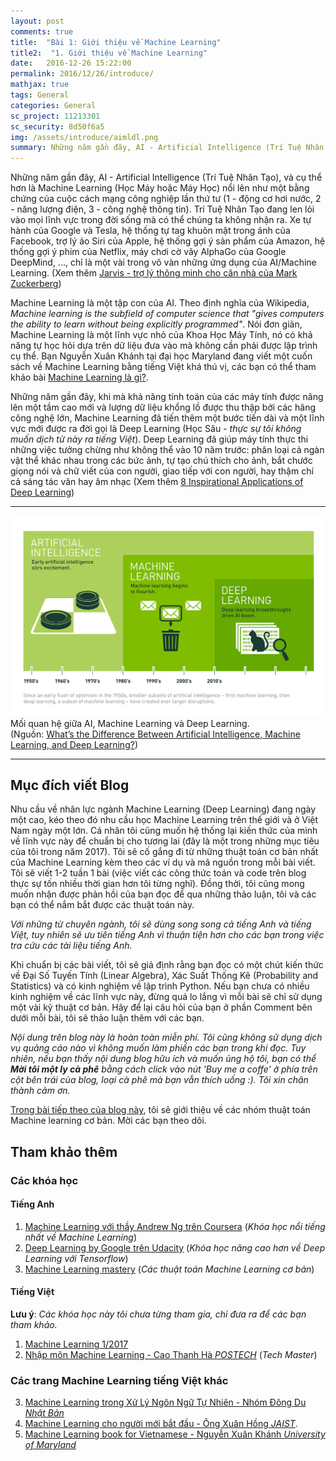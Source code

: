 ```yaml
---
layout: post
comments: true
title:  "Bài 1: Giới thiệu về Machine Learning"
title2:  "1. Giới thiệu về Machine Learning"
date:   2016-12-26 15:22:00
permalink: 2016/12/26/introduce/
mathjax: true
tags: General
categories: General
sc_project: 11213301
sc_security: 8d50f6a5
img: /assets/introduce/aimldl.png
summary: Những năm gần đây, AI - Artificial Intelligence (Trí Tuệ Nhân Tạo), và cụ thể hơn là Machine Learning nổi lên 
---
```



Những năm gần đây, AI - Artificial Intelligence (Trí Tuệ Nhân Tạo), và cụ thể hơn là Machine Learning (Học Máy hoặc Máy Học) nổi lên như một bằng chứng của cuộc cách mạng công nghiệp lần thứ tư (1 - động cơ hơi nước, 2 - năng lượng điện, 3 - công nghệ thông tin). Trí Tuệ Nhân Tạo đang len lỏi vào mọi lĩnh vực trong đời sống mà có thể chúng ta không nhận ra. Xe tự hành của Google và Tesla, hệ thống tự tag khuôn mặt trong ảnh của Facebook, trợ lý ảo Siri của Apple, hệ thống gợi ý sản phẩm của Amazon, hệ thống gợi ý phim của Netflix, máy chơi cờ vây AlphaGo của Google DeepMind, ..., chỉ là một vài trong vô vàn những ứng dụng của AI/Machine Learning. (Xem thêm [Jarvis - trợ lý thông minh cho căn nhà của Mark Zuckerberg](https://www.facebook.com/zuck/posts/10103351073024591))

Machine Learning là một tập con của AI. Theo định nghĩa của Wikipedia, _Machine learning is the subfield of computer science that "gives computers the ability to learn without being explicitly programmed"_. Nói đơn giản, Machine Learning là một lĩnh vực nhỏ của Khoa Học Máy Tính, nó có khả năng tự học hỏi dựa trên dữ liệu đưa vào mà không cần phải được lập trình cụ thể. Bạn Nguyễn Xuân Khánh tại đại học Maryland đang viết một cuốn sách về Machine Learning bằng tiếng Việt khá thú vị, các bạn có thể tham khảo bài [Machine Learning là gì?](https://ml-book-vn.khanhxnguyen.com/intro.html).

Những năm gần đây, khi mà khả năng tính toán của các máy tính được nâng lên một tầm cao mới và lượng dữ liệu khổng lồ được thu thập bởi các hãng công nghệ lớn, Machine Learning đã tiến thêm một bước tiến dài và một lĩnh vực mới được ra đời gọi là Deep Learning (Học Sâu - _thực sự tôi không muốn dịch từ này ra tiếng Việt_). Deep Learning đã giúp máy tính thực thi những việc tưởng chừng như không thể vào 10 năm trước: phân loại cả ngàn vật thể khác nhau trong các bức ảnh, tự tạo chú thích cho ảnh, bắt chước giọng nói và chữ viết của con người, giao tiếp với con người, hay thậm chí cả sáng tác văn hay âm nhạc (Xem thêm [8 Inspirational Applications of Deep Learning](http://machinelearningmastery.com/inspirational-applications-deep-learning/))

<hr>
<div class="imgcap">
<div >
    <img src="/assets/introduce/aimldl.png" width = "800">
</div>
<div class="thecap">Mối quan hệ giữa AI, Machine Learning và Deep Learning. <br> (Nguồn: <a href="https://blogs.nvidia.com/blog/2016/07/29/whats-difference-artificial-intelligence-machine-learning-deep-learning-ai/">What’s the Difference Between Artificial Intelligence, Machine Learning, and Deep Learning?</a>)</div>
</div>
<hr>



## Mục đích viết Blog
Nhu cầu về nhân lực ngành Machine Learning (Deep Learning) đang ngày một cao, kéo theo đó nhu cầu học Machine Learning trên thế giới và ở Việt Nam ngày một lớn. Cá nhân tôi cũng muốn hệ thống lại kiến thức của mình về lĩnh vực này để chuẩn bị cho tương lai (đây là một trong những mục tiêu của tôi trong năm 2017). Tôi sẽ cố gắng đi từ những thuật toán cơ bản nhất của Machine Learning kèm theo các ví dụ và mã nguồn trong mỗi bài viết. Tôi sẽ viết 1-2 tuần 1 bài (việc viết các công thức toán và code trên blog thực sự tốn nhiều thời gian hơn tôi từng nghĩ). Đồng thời, tôi cũng mong muốn nhận được phản hồi của bạn đọc để qua những thảo luận, tôi và các bạn có thể nắm bắt được các thuật toán này. 

_Với những từ chuyên ngành, tôi sẽ dùng song song cả tiếng Anh và tiếng Việt, tuy nhiên sẽ ưu tiên tiếng Anh vì thuận tiện hơn cho các bạn  trong việc tra cứu các tài liệu tiếng Anh._

Khi chuẩn bị các bài viết, tôi sẽ giả định rằng bạn đọc có một chút kiến thức về Đại Số Tuyến Tính (Linear Algebra), Xác Suất Thống Kê (Probability and Statistics) và có kinh nghiệm về lập trình Python. Nếu bạn chưa có nhiều kinh nghiệm về các lĩnh vực này, đừng quá lo lắng vì mỗi bài sẽ chỉ sử dụng một vài kỹ thuật cơ bản. Hãy để lại câu hỏi của bạn ở phần Comment bên dưới mỗi bài, tôi sẽ thảo luận thêm với các bạn.

_Nội dung trên blog này là hoàn toàn miễn phí. Tôi cũng không sử dụng dịch vụ quảng cáo nào vì không muốn làm phiền các bạn trong khi đọc. Tuy nhiên, nếu bạn thấy nội dung blog hữu ích và muốn ủng hộ tôi, bạn có thể **Mời tôi một ly cà phê** bằng cách click vào nút 'Buy me a coffe' ở phía trên cột bên trái của blog, loại cà phê mà bạn vẫn thích uống :). Tôi xin chân thành cảm ơn._


[Trong bài tiếp theo của blog này](/2016/12/27/categories/), tôi sẽ giới thiệu về các nhóm thuật toán Machine learning cơ bản. Mời các bạn theo dõi. 

## Tham khảo thêm

### Các khóa học

#### Tiếng Anh
1. [Machine Learning với thầy Andrew Ng trên Coursera](https://www.coursera.org/learn/machine-learning) (_Khóa học nổi tiếng nhất về Machine Learning_)
2. [Deep Learning by Google trên Udacity](https://www.udacity.com/course/deep-learning--ud730) (_Khóa học nâng cao hơn về Deep Learning với Tensorflow_)
3. [Machine Learning mastery](http://machinelearningmastery.com/) (_Các thuật toán Machine Learning cơ bản_)

#### Tiếng Việt 
**Lưu ý**: _Các khóa học này tôi chưa từng tham gia, chỉ đưa ra để các bạn tham khảo._

1. [Machine Learning 1/2017](http://tuanvannguyen.blogspot.com/2016/12/cap-nhat-khoa-hoc-ve-machine-learning.html)
2. [Nhập môn Machine Learning - Cao Thanh Hà _POSTECH_](https://techmaster.vn/khoa-hoc/25511/machine-learning-co-ban) (_Tech Master_)

### Các trang Machine Learning tiếng Việt khác
3. [Machine Learning trong Xử Lý Ngôn Ngữ Tự Nhiên - Nhóm Đông Du _Nhật Bản_](http://viet.jnlp.org/kien-thuc-co-ban-ve-xu-ly-ngon-ngu-tu-nhien/machine-learning-trong-nlp)
4. [Machine Learning cho người mới bắt đầu - Ông Xuân Hồng _JAIST_](https://ongxuanhong.wordpress.com/). 
5. [Machine Learning book for Vietnamese - Nguyễn Xuân Khánh _University of Maryland_](https://ml-book-vn.khanhxnguyen.com/)


